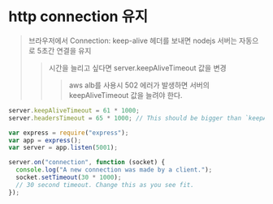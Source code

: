 # http connection 유지

> 브라우저에서 Connection: keep-alive 헤더를 보내면 nodejs 서버는 자동으로 5초간 연결을 유지
>
> > 시간을 늘리고 싶다면 server.keepAliveTimeout 값을 변경
> >
> > > aws alb를 사용시 502 에러가 발생하면 서버의 keepAliveTimeout 값을 늘려야 한다.

```js
server.keepAliveTimeout = 61 * 1000;
server.headersTimeout = 65 * 1000; // This should be bigger than `keepAliveTimeout + your server's expected response time`
```

```js
var express = require("express");
var app = express();
var server = app.listen(5001);

server.on("connection", function (socket) {
  console.log("A new connection was made by a client.");
  socket.setTimeout(30 * 1000);
  // 30 second timeout. Change this as you see fit.
});
```
